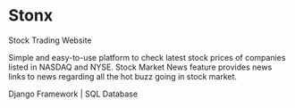 # Stonx

Stock Trading Website

Simple and easy-to-use platform to check latest stock prices of companies listed in NASDAQ and NYSE.
Stock Market News feature provides news links to news regarding all the hot buzz going in stock market.

Django Framework | SQL Database
